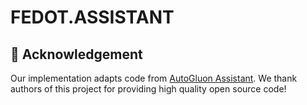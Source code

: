 # FEDOT.ASSISTANT

## 🙌 Acknowledgement
Our implementation adapts code from [AutoGluon Assistant](https://github.com/autogluon/autogluon-assistant). We thank authors of this project for providing high quality open source code!
